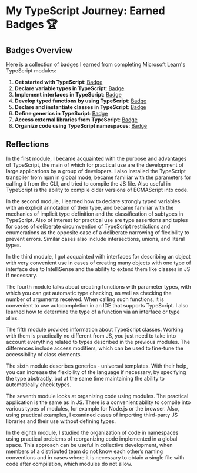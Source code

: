 #  My  TypeScript  Journey: Earned Badges 🏆

## Badges Overview

Here  is a  collection of badges I earned from  completing Microsoft  Learn's TypeScript modules:

1. **Get started with TypeScript**: [Badge](https://learn.microsoft.com/api/achievements/share/en-us/playoffthecuff-6444/EJ75D4UP?sharingId=DA9FD68DB292F140)
2. **Declare variable types in TypeScript**: [Badge](https://learn.microsoft.com/api/achievements/share/en-us/playoffthecuff-6444/7ENBJWTZ?sharingId=DA9FD68DB292F140)
3. **Implement interfaces in TypeScript**: [Badge](https://learn.microsoft.com/api/achievements/share/en-us/playoffthecuff-6444/BLM8YJSD?sharingId=DA9FD68DB292F140)
4. **Develop typed functions by using TypeScript**: [Badge](https://learn.microsoft.com/api/achievements/share/en-us/playoffthecuff-6444/4S23PZMK?sharingId=DA9FD68DB292F140)
5. **Declare and instantiate classes in TypeScript**: [Badge](https://learn.microsoft.com/api/achievements/share/en-us/playoffthecuff-6444/DGQNVETJ?sharingId=DA9FD68DB292F140)
6. **Define generics in TypeScript**: [Badge](https://learn.microsoft.com/api/achievements/share/en-us/playoffthecuff-6444/FZUDZ4BX?sharingId=DA9FD68DB292F140)
7. **Access external libraries from TypeScript**: [Badge](https://learn.microsoft.com/api/achievements/share/en-us/playoffthecuff-6444/UF5QMQ43?sharingId=DA9FD68DB292F140)
8. **Organize code using TypeScript namespaces**: [Badge](https://learn.microsoft.com/api/achievements/share/en-us/playoffthecuff-6444/UF5EJBE3?sharingId=DA9FD68DB292F140)

## Reflections

In the first module, I became acquainted with the purpose and advantages of TypeScript, the main of which for practical use are the development of large applications by a group of developers. I also installed the TypeScript transpiler from npm in global mode, became familiar with the parameters for calling it from the CLI, and tried to compile the JS file. Also useful in TypeScript is the ability to compile older versions of ECMAScript into code.

In the second module, I learned how to declare strongly typed variables with an explicit annotation of their type, and became familiar with the mechanics of implicit type definition and the classification of subtypes in TypeScript. Also of interest for practical use are type assertions and tuples for cases of deliberate circumvention of TypeScript restrictions and enumerations as the opposite case of a deliberate narrowing of flexibility to prevent errors. Similar cases also include intersections, unions, and literal types.

In the third module, I got acquainted with interfaces for describing an object with very convenient use in cases of creating many objects with one type of interface due to IntelliSense and the ability to extend them like classes in JS if necessary.

The fourth module talks about creating functions with parameter types, with which you can get automatic type checking, as well as checking the number of arguments received. When calling such functions, it is convenient to use autocompletion in an IDE that supports TypeScript. I also learned how to determine the type of a function via an interface or type alias.

The fifth module provides information about TypeScript classes. Working with them is practically no different from JS, you just need to take into account everything related to types described in the previous modules. The differences include access modifiers, which can be used to fine-tune the accessibility of class elements.

The sixth module describes generics - universal templates. With their help, you can increase the flexibility of the language if necessary, by specifying the type abstractly, but at the same time maintaining the ability to automatically check types.

The seventh module looks at organizing code using modules.
The practical application is the same as in JS. There is a convenient ability to compile into various types of modules, for example for Node.js or the browser. Also, using practical examples, I examined cases of importing third-party JS libraries and their use without defining types.

In the eighth module, I studied the organization of code in namespaces using practical problems of reorganizing code implemented in a global space. This approach can be useful in collective development, when members of a distributed team do not know each other’s naming conventions and in cases where it is necessary to obtain a single file with code after compilation, which modules do not allow.

